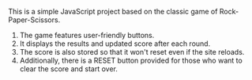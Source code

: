 This is a simple JavaScript project based on the classic game of Rock-Paper-Scissors. 
1. The game features user-friendly buttons.
2. It displays the results and updated score after each round.
3. The score is also stored so that it won't reset even if the site reloads.
4. Additionally, there is a RESET button provided for those who want to clear the score and start over.
